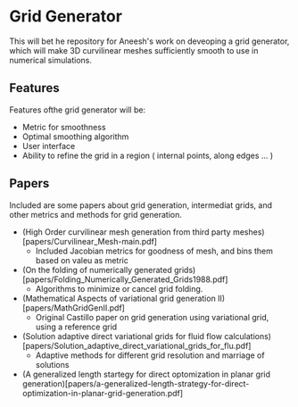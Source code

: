 # Grid Generator
This will bet he repository for Aneesh's work on deveoping a grid generator, which will make 3D curvilinear meshes sufficiently smooth to use in numerical simulations.

## Features
Features ofthe grid generator will be:
- Metric for smoothness
- Optimal smoothing algorithm
- User interface
- Ability to refine the grid in a region ( internal points, along edges ... )

## Papers
Included are some papers about grid generation, intermediat grids, and other metrics and methods for grid generation.
- (High Order curvilinear mesh generation from third party meshes)[papers/Curvilinear_Mesh-main.pdf]
  - Included Jacobian metrics for goodness of mesh, and bins them based on valeu as metric
- (On the folding of numerically generated grids)[papers/Folding_Numerically_Generated_Grids1988.pdf]
  - Algorithms to minimize or cancel grid folding.
- (Mathematical Aspects of variational grid generation II)[papers/MathGridGenII.pdf]
  - Original Castillo paper on grid generation using variational grid, using a reference grid
- (Solution adaptive direct variational grids for fluid flow calculations)[papers/Solution_adaptive_direct_variational_grids_for_flu.pdf]
  - Adaptive methods for different grid resolution and marriage of solutions
- (A generalized length startegy for direct optomization in planar grid generation)[papers/a-generalized-length-strategy-for-direct-optimization-in-planar-grid-generation.pdf]    
